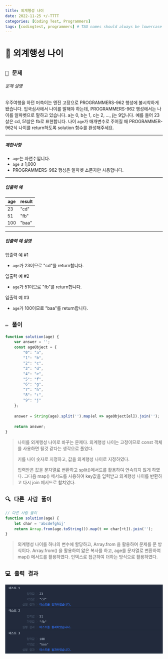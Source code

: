 ```yaml
---
title: 외계행성 나이
date: 2022-11-25 +/-TTTT
categories: [Coding Test, Programmers]
tags: [codingtest, programmers] # TAG names should always be lowercase
---
```


# 🔖 외계행성 나이

## `📌 문제`

###### 문제 설명

우주여행을 하던 머쓱이는 엔진 고장으로 PROGRAMMERS-962 행성에 불시착하게 됐습니다. 입국심사에서 나이를 말해야 하는데, PROGRAMMERS-962 행성에서는 나이를 알파벳으로 말하고 있습니다. a는 0, b는 1, c는 2, ..., j는 9입니다. 예를 들어 23살은 cd, 51살은 fb로 표현합니다. 나이 `age`가 매개변수로 주어질 때 PROGRAMMER-962식 나이를 return하도록 solution 함수를 완성해주세요.

------

##### 제한사항

- `age`는 자연수입니다.
- `age` ≤ 1,000
- PROGRAMMERS-962 행성은 알파벳 소문자만 사용합니다.

------

##### 입출력 예

| age  | result |
| ---- | ------ |
| 23   | "cd"   |
| 51   | "fb"   |
| 100  | "baa"  |

------

##### 입출력 예 설명

입출력 예 #1

- `age`가 23이므로 "cd"를 return합니다.

입출력 예 #2

- `age`가 51이므로 "fb"를 return합니다.

입출력 예 #3

- `age`가 100이므로 "baa"를 return합니다.



## `✏️ 풀이`

```javascript
function solution(age) {
    var answer = '';
    const ageObject = {
        "0": "a",
        "1": "b",
        "2": "c",
        "3": "d",
        "4": "e",
        "5": "f",
        "6": "g",
        "7": "h",
        "8": "i",
        "9": "j"
    };
    
    answer = String(age).split('').map(el => ageObject[el]).join('');
    
    return answer;
}
```

> 나이를 외계행성 나이로 바꾸는 문제다. 외계행성 나이는 고정이므로 const 객체를 사용하면 될것 같다는 생각으로 풀었다.
>
> 키를 나이 숫자로 지정하고, 값을 외계행성 나이로 지정하였다.
>
> 입력받은 값을 문자열로 변환하고 split()메서드를 활용하여 연속되지 않게 하였다. 그다음 map() 메서드를 사용하여 key값을 입력받고 외계행성 나이를 반환하고 다시 join 메서드로 합치었다.



## `🔍 다른 사람 풀이`

```javascript
// 다른 사람 풀이
function solution(age) {
    let char = 'abcdefghij'
    return Array.from(age.toString()).map(t => char[+t]).join('');
}
```

> 외계행성 나이를 하나의 변수에 할당하고, Array.from 을 활용하여 문제를 푼 방식이다. Array.from() 을 활용하여 얇은 복사를 하고, age를 문자열로 변환하여 map() 메서드를 활용하였다. 인덱스로 접근하여 더하는 방식으로 활용하였다.



## `💻 출력 결과`

![image-20221125010621262](../../assets/img/postingImg/image-20221125010621262.png)